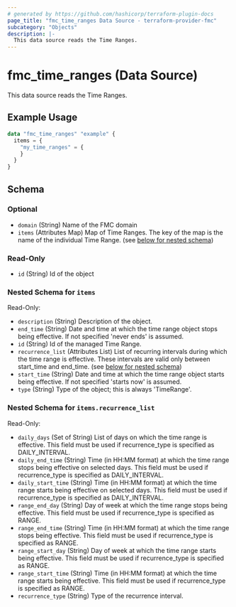 ```yaml
---
# generated by https://github.com/hashicorp/terraform-plugin-docs
page_title: "fmc_time_ranges Data Source - terraform-provider-fmc"
subcategory: "Objects"
description: |-
  This data source reads the Time Ranges.
---
```


# fmc_time_ranges (Data Source)

This data source reads the Time Ranges.

## Example Usage

```terraform
data "fmc_time_ranges" "example" {
  items = {
    "my_time_ranges" = {
    }
  }
}
```

<!-- schema generated by tfplugindocs -->
## Schema

### Optional

- `domain` (String) Name of the FMC domain
- `items` (Attributes Map) Map of Time Ranges. The key of the map is the name of the individual Time Range. (see [below for nested schema](#nestedatt--items))

### Read-Only

- `id` (String) Id of the object

<a id="nestedatt--items"></a>
### Nested Schema for `items`

Read-Only:

- `description` (String) Description of the object.
- `end_time` (String) Date and time at which the time range object stops being effective. If not specified 'never ends' is assumed.
- `id` (String) Id of the managed Time Range.
- `recurrence_list` (Attributes List) List of recurring intervals during which the time range is effective. These intervals are valid only between start_time and end_time. (see [below for nested schema](#nestedatt--items--recurrence_list))
- `start_time` (String) Date and time at which the time range object starts being effective. If not specified 'starts now' is assumed.
- `type` (String) Type of the object; this is always 'TimeRange'.

<a id="nestedatt--items--recurrence_list"></a>
### Nested Schema for `items.recurrence_list`

Read-Only:

- `daily_days` (Set of String) List of days on which the time range is effective. This field must be used if recurrence_type is specified as DAILY_INTERVAL.
- `daily_end_time` (String) Time (in HH:MM format) at which the time range stops being effective on selected days. This field must be used if recurrence_type is specified as DAILY_INTERVAL.
- `daily_start_time` (String) Time (in HH:MM format) at which the time range starts being effective on selected days. This field must be used if recurrence_type is specified as DAILY_INTERVAL.
- `range_end_day` (String) Day of week at which the time range stops being effective. This field must be used if recurrence_type is specified as RANGE.
- `range_end_time` (String) Time (in HH:MM format) at which the time range stops being effective. This field must be used if recurrence_type is specified as RANGE.
- `range_start_day` (String) Day of week at which the time range starts being effective. This field must be used if recurrence_type is specified as RANGE.
- `range_start_time` (String) Time (in HH:MM format) at which the time range starts being effective. This field must be used if recurrence_type is specified as RANGE.
- `recurrence_type` (String) Type of the recurrence interval.
